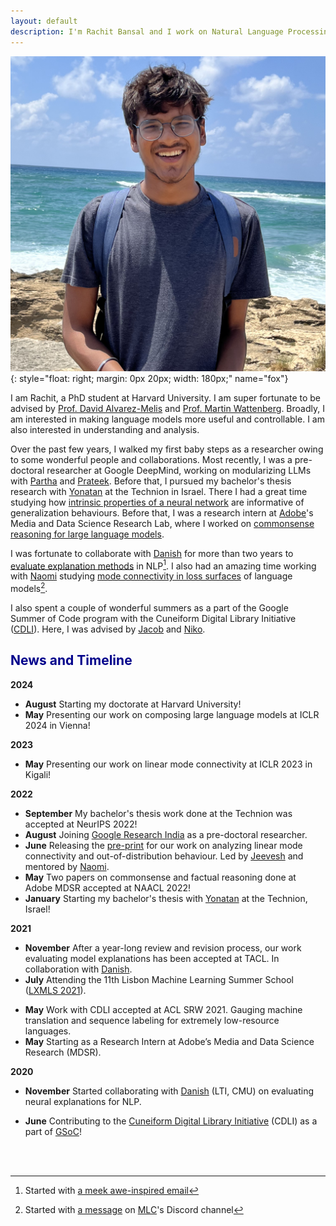 ```yaml
---
layout: default
description: I'm Rachit Bansal and I work on Natural Language Processing. More details inside!
---
```


<!-- (comment) the image below can be found in img folder of this very project-->
![i_am_rachit](./img/people/me.png){: style="float: right; margin: 0px 20px; width: 180px;" name="fox"}


I am Rachit, a PhD student at Harvard University. I am super fortunate to be advised by [Prof. David Alvarez-Melis](https://dmelis.github.io) and [Prof. Martin Wattenberg](https://www.bewitched.com/about.html). Broadly, I am interested in making language models more useful and controllable. I am also interested in understanding and analysis.
<!-- I am also interested in robust evaluation and analysis.-->

Over the past few years, I walked my first baby steps as a researcher owing to some wonderful people and collaborations. Most recently, I was a pre-doctoral researcher at Google DeepMind, working on modularizing LLMs with [Partha](https://parthatalukdar.github.io/) and [Prateek](https://www.prateekjain.org/). Before that, I pursued my bachelor's thesis research with [Yonatan](http://www.cs.technion.ac.il/~belinkov/) at the Technion in Israel. There I had a great time studying how [intrinsic properties of a neural network](https://rachitbansal.github.io/information-measures) are informative of generalization behaviours. Before that, I was a research intern at [Adobe](https://research.adobe.com/)'s Media and Data Science Research Lab, where I worked on [commonsense reasoning for large language models](https://aclanthology.org/2022.naacl-main.83/).

I was fortunate to collaborate with [Danish](https://www.cs.cmu.edu/~ddanish/) for more than two years to [evaluate explanation methods](https://direct.mit.edu/tacl/article/doi/10.1162/tacl_a_00465/110436/Evaluating-Explanations-How-Much-Do-Explanations) in NLP[^1]. I also had an amazing time working with [Naomi](https://nsaphra.net/) studying [mode connectivity in loss surfaces](https://openreview.net/forum?id=hY6M0JHl3uL) of language models[^2].

I also spent a couple of wonderful summers as a part of the Google Summer of Code program with the Cuneiform Digital Library Initiative ([CDLI](https://cdli.ucla.edu/)). Here, I was advised by [Jacob](https://www.wolfson.ox.ac.uk/person/jacob-dahl) and [Niko](https://www.english-linguistics.de/nschenk/).

## <span style="color:darkblue">News and Timeline </span>
**2024**
* **August** Starting my doctorate at Harvard University!
* **May**  Presenting our work on composing large language models at ICLR 2024 in Vienna!

**2023**
* **May**  Presenting our work on linear mode connectivity at ICLR 2023 in Kigali!

**2022**
* **September**  My bachelor's thesis work done at the Technion was accepted at NeurIPS 2022!
* **August**  Joining [Google Research India](https://research.google/locations/india/) as a pre-doctoral researcher.
* **June**    Releasing the [pre-print](https://arxiv.org/abs/2205.12411) for our work on analyzing linear mode connectivity and out-of-distribution behaviour. Led by [Jeevesh](https://github.com/Jeevesh8) and mentored by [Naomi](http://nsaphra.github.io/).
* **May**     Two papers on commonsense and factual reasoning done at Adobe MDSR accepted at NAACL 2022!
* **January** Starting my bachelor's thesis with [Yonatan](http://www.cs.technion.ac.il/~belinkov/) at the Technion, Israel!

**2021**
* **November**  After a year-long review and revision process, our work evaluating model explanations has been accepted at TACL. In collaboration with [Danish](https://www.cs.cmu.edu/~ddanish/).
* **July**    Attending the 11th Lisbon Machine Learning Summer School ([LXMLS 2021](http://lxmls.it.pt/2021/)).
<!-- * June 2021:    Volunteering at NAACL 2021. -->
* **May**     Work with CDLI accepted at ACL SRW 2021. Gauging machine translation and sequence labeling for extremely low-resource languages. 
* **May**     Starting as a Research Intern at Adobe’s Media and Data Science Research (MDSR).
<!-- * May 2021:     Volunteering at ICLR 2021. -->
<!-- * **February**  My first research paper accepted at PAKDD 2021. Detecting fake news early, with [Prof. Tanmoy Chakraborty](http://faculty.iiitd.ac.in/~tanmoy/) and [William Scott](https://www.linkedin.com/in/williamscottp/). -->

**2020**
* **November**  Started collaborating with [Danish](https://www.cs.cmu.edu/~ddanish/) (LTI, CMU) on evaluating neural explanations for NLP.
<!-- * Nov 2020:     Volunteering at EMNLP 2020. -->
* **June**    Contributing to the [Cuneiform Digital Library Initiative](https://cdli.ucla.edu/) (CDLI) as a part of [GSoC](https://summerofcode.withgoogle.com/)!
<!-- * June 2020:    Volunteering at ACL 2020. -->
<!-- * **May**     Joined [LCS2](http://lcs2.iiitd.edu.in/), IIIT-D as a Research Intern. Working on closed-domain misinformation detection across social networks. -->
<!-- * May 2019:     Serving as a Teaching Assistant for the Machine Learning course at Coding Blocks. With [Prateek](http://www.prateeknarang.com/) and [Manu](https://www.manuspillai.in/). -->


<br><br>

[^1]: Started with [a meek awe-inspired email](https://rachitbansal.github.io/img/danish-email.png)
[^2]: Started with [a message](https://rachitbansal.github.io/img/naomi-discord.jpeg) on [MLC](https://mlcollective.org/)'s Discord channel
